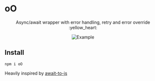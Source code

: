 # oO

<p align="center">
  Async/await wrapper with error handling, retry and error override :yellow_heart:
</p>
<p align="center">
  <img src="https://github.com/zMotivat0r/oO/raw/master/img/example3.png" alt="Example" />
</p>

## Install

```shell
npm i oO
```

Heavily inspired by [await-to-js](https://github.com/scopsy/await-to-js)
